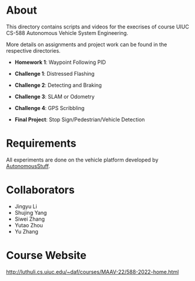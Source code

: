 # About
This directory contains scripts and videos for the execrises of course UIUC CS-588 Autonomous Vehicle System Engineering.

More details on assignments and project work can be found in the respective directories.

- **Homework 1**: Waypoint Following PID

- **Challenge 1**: Distressed Flashing

- **Challenge 2**: Detecting and Braking

- **Challenge 3**: SLAM or Odometry

- **Challenge 4**: GPS Scribbling

- **Final Project**: Stop Sign/Pedestrian/Vehicle Detection

# Requirements
All experiments are done on the vehicle platform developed by [AutonomousStuff](https://autonomoustuff.com/).

# Collaborators
- Jingyu Li
- Shujing Yang
- Siwei Zhang
- Yutao Zhou
- Yu Zhang

# Course Website
http://luthuli.cs.uiuc.edu/~daf/courses/MAAV-22/588-2022-home.html